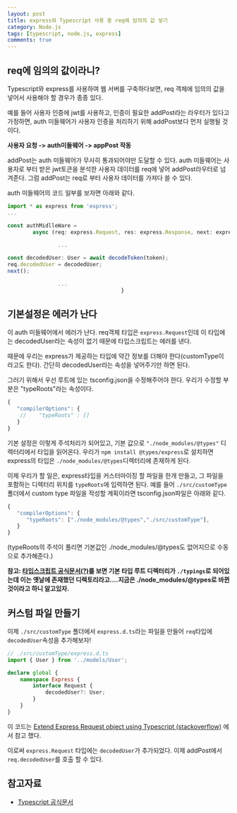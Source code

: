 ```yaml
---
layout: post
title: express와 Typescript 사용 중 req에 임의의 값 넣기
category: Node.js
tags: [typescript, node.js, express]
comments: true
---
```

## req에 임의의 값이라니?
Typescript와 express를 사용하여 웹 서버를 구축하다보면, req 객체에 임의의 값을 넣어서 사용해야 할 경우가 종종 있다.

예를 들어 사용자 인증에 jwt를 사용하고, 인증이 필요한 addPost라는 라우터가 있다고 가정하면, auth 미들웨어가 사용자 인증을 처리하기 위해 addPost보다 먼저 실행될 것이다.

**사용자 요청 -> auth미들웨어 -> appPost 작동**

addPost는 auth 미들웨어가 무사히 통과되어야만 도달할 수 있다. auth 미들웨어는 사용자로 부터 받은 jwt토큰을 분석한 사용자 데이터를 req에 넣어 addPost라우터로 넘겨준다. 그럼 addPost는 req로 부터 사용자 데이터를 가져다 쓸 수 있다. 

auth 미들웨어의 코드 일부를 보자면 아래와 같다.
```typescript
import * as express from 'express';
...

const authMidlleWare = 
        async (req: express.Request, res: express.Response, next: express.NextFunction) {
                                    
                ...

const decodedUser: User = await decodeToken(token);
req.decodedUser = decodedUser;
next();

                ...
                                    }
```

## 기본설정은 에러가 난다
이 auth 미들웨어에서 에러가 난다. req객체 타입은 `express.Request`인데 이 타입에는 decodedUser라는 속성이 없기 때문에 타입스크립트는 에러를 낸다.

때문에 우리는 express가 제공하는 타입에 약간 정보를 더해야 한다(customType이라고도 한다). 간단히 decodedUser라는 속성을 넣어주기만 하면 된다.

그러기 위해서 우선 루트에 있는 tsconfig.json을 수정해주어야 한다. 우리가 수정할 부분은 "typeRoots"라는 속성이다.
```js
{
   "compilerOptions": {
    //    "typeRoots" : []
   }
}
``` 
기본 설정은 이렇게 주석처리가 되어있고, 기본 값으로 `"./node_modules/@types"` 디렉터리에서 타입을 읽어온다. 우리가 `npm install @types/express`로 설치하면 express의 타입은 `./node_modules/@types`디렉터리에 존재하게 된다.

이제 우리가 할 일은, express타입을 커스터마이징 할 파일을 한개 만들고, 그 파일을 포함하는 디렉터리 위치를 `typeRoots`에 입력하면 된다. 예를 들어 `./src/customType`폴더에서 custom type 파일을 작성할 계획이라면 tsconfig.json파일은 아래와 같다.
```js
{
   "compilerOptions": {
      "typeRoots": ["./node_modules/@types","./src/customType"], 
   }
}
``` 
(typeRoots의 주석이 풀리면 기본값인 ./node_modules/@types도 없어지므로 수동으로 추가해준다.)

**참고: [타입스크립트 공식문서(?)](https://www.typescriptlang.org/docs/handbook/tsconfig-json.html)를 보면 기본 타입 루트 디렉터리가 `./typings`로 되어있는데 이는 옛날에 존재했던 디렉토리라고....지금은 ./node_modules/@types로 바뀐것이라고 하니 알고있자.**

## 커스텀 파일 만들기
이제 `./src/customType` 폴더에서 `express.d.ts`라는 파일을 만들어 `req`타입에 `decodedUser`속성을 추가해보자!

```typescript
// ./src/customType/express.d.ts
import { User } from '../models/User';

declare global {
	namespace Express {
		interface Request {
			decodedUser?: User;
		}
	}
}
```
이 코드는 [Extend Express Request object using Typescript (stackoverflow)](https://stackoverflow.com/questions/37377731/extend-express-request-object-using-typescript) 에서 참고 했다. 

이로써 `express.Request` 타입에는 `decodedUser`가 추가되었다. 이제 addPost에서 `req.decodedUser`를 호출 할 수 있다.

## 참고자료

* [Typescript 공식문서](https://www.typescriptlang.org/docs/handbook/tsconfig-json.html)